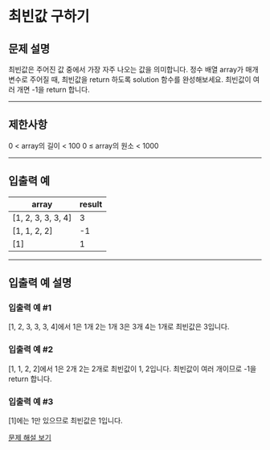# 최빈값 구하기

## 문제 설명
최빈값은 주어진 값 중에서 가장 자주 나오는 값을 의미합니다. 정수 배열 array가 매개변수로 주어질 때, 최빈값을 return 하도록 solution 함수를 완성해보세요. 최빈값이 여러 개면 -1을 return 합니다.

---

## 제한사항
0 < array의 길이 < 100
0 ≤ array의 원소 < 1000

---

## 입출력 예
| array              | result |
|--------------------|--------|
| [1, 2, 3, 3, 3, 4] | 3      |
| [1, 1, 2, 2]       | -1     |
| [1]                | 1      |

---

## 입출력 예 설명

### 입출력 예 #1
[1, 2, 3, 3, 3, 4]에서 1은 1개 2는 1개 3은 3개 4는 1개로 최빈값은 3입니다.

### 입출력 예 #2
[1, 1, 2, 2]에서 1은 2개 2는 2개로 최빈값이 1, 2입니다. 최빈값이 여러 개이므로 -1을 return 합니다.

### 입출력 예 #3
[1]에는 1만 있으므로 최빈값은 1입니다.

[문제 해설 보기](./문제해설.md)
